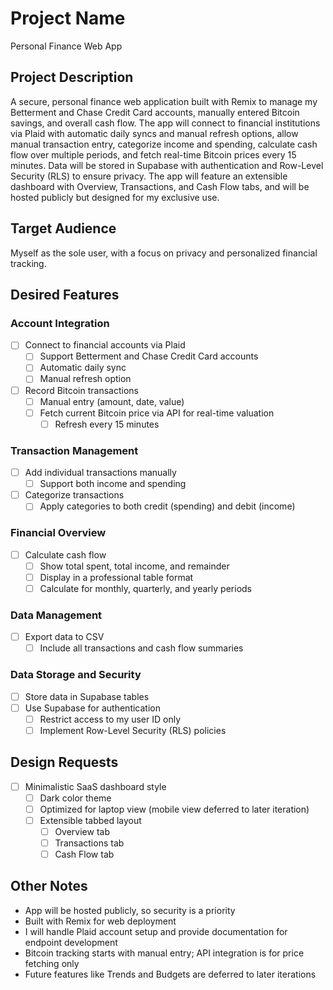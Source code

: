 # Project Name
Personal Finance Web App

## Project Description
A secure, personal finance web application built with Remix to manage my Betterment and Chase Credit Card accounts, manually entered Bitcoin savings, and overall cash flow. The app will connect to financial institutions via Plaid with automatic daily syncs and manual refresh options, allow manual transaction entry, categorize income and spending, calculate cash flow over multiple periods, and fetch real-time Bitcoin prices every 15 minutes. Data will be stored in Supabase with authentication and Row-Level Security (RLS) to ensure privacy. The app will feature an extensible dashboard with Overview, Transactions, and Cash Flow tabs, and will be hosted publicly but designed for my exclusive use.

## Target Audience
Myself as the sole user, with a focus on privacy and personalized financial tracking.

## Desired Features
### Account Integration
- [ ] Connect to financial accounts via Plaid
    - [ ] Support Betterment and Chase Credit Card accounts
    - [ ] Automatic daily sync
    - [ ] Manual refresh option
- [ ] Record Bitcoin transactions
    - [ ] Manual entry (amount, date, value)
    - [ ] Fetch current Bitcoin price via API for real-time valuation
        - [ ] Refresh every 15 minutes

### Transaction Management
- [ ] Add individual transactions manually
    - [ ] Support both income and spending
- [ ] Categorize transactions
    - [ ] Apply categories to both credit (spending) and debit (income)

### Financial Overview
- [ ] Calculate cash flow
    - [ ] Show total spent, total income, and remainder
    - [ ] Display in a professional table format
    - [ ] Calculate for monthly, quarterly, and yearly periods

### Data Management
- [ ] Export data to CSV
    - [ ] Include all transactions and cash flow summaries

### Data Storage and Security
- [ ] Store data in Supabase tables
- [ ] Use Supabase for authentication
    - [ ] Restrict access to my user ID only
    - [ ] Implement Row-Level Security (RLS) policies

## Design Requests
- [ ] Minimalistic SaaS dashboard style
    - [ ] Dark color theme
    - [ ] Optimized for laptop view (mobile view deferred to later iteration)
    - [ ] Extensible tabbed layout
        - [ ] Overview tab
        - [ ] Transactions tab
        - [ ] Cash Flow tab

## Other Notes
- App will be hosted publicly, so security is a priority
- Built with Remix for web deployment
- I will handle Plaid account setup and provide documentation for endpoint development
- Bitcoin tracking starts with manual entry; API integration is for price fetching only
- Future features like Trends and Budgets are deferred to later iterations